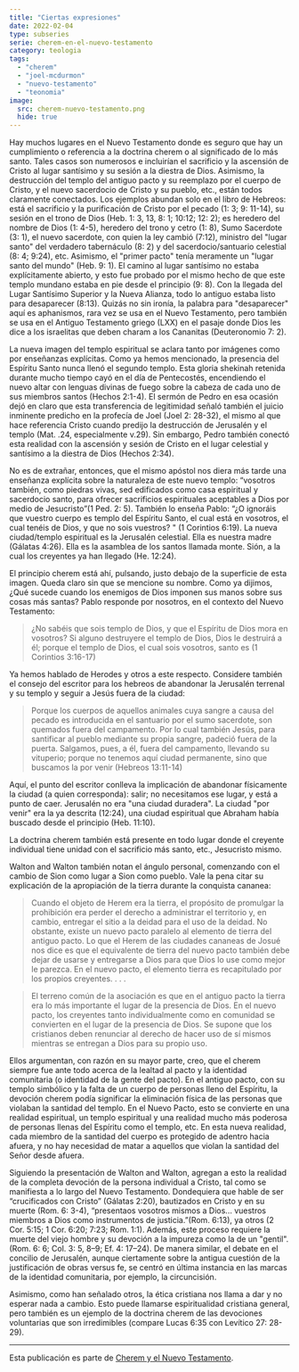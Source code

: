 ```yaml
---
title: "Ciertas expresiones"
date: 2022-02-04
type: subseries
serie: cherem-en-el-nuevo-testamento
category: teologia
tags:
  - "cherem"
  - "joel-mcdurmon"
  - "nuevo-testamento"
  - "teonomia"
image:
  src: cherem-nuevo-testamento.png
  hide: true
---
```


Hay muchos lugares en el Nuevo Testamento donde es seguro que hay un cumplimiento o referencia a la doctrina cherem o al significado de lo más santo. Tales casos son numerosos e incluirían el sacrificio y la ascensión de Cristo al lugar santísimo y su sesión a la diestra de Dios. Asimismo, la destrucción del templo del antiguo pacto y su reemplazo por el cuerpo de Cristo, y el nuevo sacerdocio de Cristo y su pueblo, etc., están todos claramente conectados. Los ejemplos abundan solo en el libro de Hebreos: está el sacrificio y la purificación de Cristo por el pecado (1: 3; 9: 11-14), su sesión en el trono de Dios (Heb. 1: 3, 13, 8: 1; 10:12; 12: 2); es heredero del nombre de Dios (1: 4-5), heredero del trono y cetro (1: 8), Sumo Sacerdote (3: 1), el nuevo sacerdote, con quien la ley cambió (7:12), ministro del "lugar santo" del verdadero tabernáculo (8: 2) y del sacerdocio/santuario celestial (8: 4; 9:24), etc. Asimismo, el "primer pacto" tenía meramente un "lugar santo del mundo" (Heb. 9: 1). El camino al lugar santísimo no estaba explícitamente abierto, y esto fue probado por el mismo hecho de que este templo mundano estaba en pie desde el principio (9: 8). Con la llegada del Lugar Santísimo Superior y la Nueva Alianza, todo lo antiguo estaba listo para desaparecer (8:13). Quizás no sin ironía, la palabra para "desaparecer" aquí es aphanismos, rara vez se usa en el Nuevo Testamento, pero también se usa en el Antiguo Testamento griego (LXX) en el pasaje donde Dios les dice a los israelitas que deben charam a los Cananitas (Deuteronomio 7: 2).

La nueva imagen del templo espiritual se aclara tanto por imágenes como por enseñanzas explícitas. Como ya hemos mencionado, la presencia del Espíritu Santo nunca llenó el segundo templo. Esta gloria shekinah retenida durante mucho tiempo cayó en el día de Pentecostés, encendiendo el nuevo altar con lenguas divinas de fuego sobre la cabeza de cada uno de sus miembros santos (Hechos 2:1-4). El sermón de Pedro en esa ocasión dejó en claro que esta transferencia de legitimidad señaló también el juicio inminente predicho en la profecía de Joel (Joel 2: 28-32), el mismo al que hace referencia Cristo cuando predijo la destrucción de Jerusalén y el templo (Mat. .24, especialmente v.29). Sin embargo, Pedro también conectó esta realidad con la ascensión y sesión de Cristo en el lugar celestial y santísimo a la diestra de Dios (Hechos 2:34).

No es de extrañar, entonces, que el mismo apóstol nos diera más tarde una enseñanza explícita sobre la naturaleza de este nuevo templo: “vosotros también, como piedras vivas, sed edificados como casa espiritual y sacerdocio santo, para ofrecer sacrificios espirituales aceptables a Dios por medio de Jesucristo”(1 Ped. 2: 5). También lo enseña Pablo: “¿O ignoráis que vuestro cuerpo es templo del Espíritu Santo, el cual está en vosotros, el cual tenéis de Dios, y que no sois vuestros? " (1 Corintios 6:19). La nueva ciudad/templo espiritual es la Jerusalén celestial. Ella es nuestra madre (Gálatas 4:26). Ella es la asamblea de los santos llamada monte. Sión, a la cual los creyentes ya han llegado (He. 12:24).

El principio cherem está ahí, pulsando, justo debajo de la superficie de esta imagen. Queda claro sin que se mencione su nombre. Como ya dijimos, ¿Qué sucede cuando los enemigos de Dios imponen sus manos sobre sus cosas más santas? Pablo responde por nosotros, en el contexto del Nuevo Testamento:

> ¿No sabéis que sois templo de Dios, y que el Espíritu de Dios mora en vosotros? Si alguno destruyere el templo de Dios, Dios le destruirá a él; porque el templo de Dios, el cual sois vosotros, santo es (1 Corintios 3:16-17)

Ya hemos hablado de Herodes y otros a este respecto. Considere también el consejo del escritor para los hebreos de abandonar la Jerusalén terrenal y su templo y seguir a Jesús fuera de la ciudad:

> Porque los cuerpos de aquellos animales cuya sangre a causa del pecado es introducida en el santuario por el sumo sacerdote, son quemados fuera del campamento. Por lo cual también Jesús, para santificar al pueblo mediante su propia sangre, padeció fuera de la puerta. Salgamos, pues, a él, fuera del campamento, llevando su vituperio; porque no tenemos aquí ciudad permanente, sino que buscamos la por venir (Hebreos 13:11-14)

Aquí, el punto del escritor conlleva la implicación de abandonar físicamente la ciudad (a quien corresponda): salir; no necesitamos ese lugar, y está a punto de caer. Jerusalén no era "una ciudad duradera". La ciudad "por venir" era la ya descrita (12:24), una ciudad espiritual que Abraham había buscado desde el principio (Heb. 11:10).

La doctrina cherem también está presente en todo lugar donde el creyente individual tiene unidad con el sacrificio más santo, etc., Jesucristo mismo.

Walton and Walton también notan el ángulo personal, comenzando con el cambio de Sion como lugar a Sion como pueblo. Vale la pena citar su explicación de la apropiación de la tierra durante la conquista cananea:

> Cuando el objeto de Herem era la tierra, el propósito de promulgar la prohibición era perder el derecho a administrar el territorio y, en cambio, entregar el sitio a la deidad para el uso de la deidad. No obstante, existe un nuevo pacto paralelo al elemento de tierra del antiguo pacto. Lo que el Herem de las ciudades cananeas de Josué nos dice es que el equivalente de tierra del nuevo pacto también debe dejar de usarse y entregarse a Dios para que Dios lo use como mejor le parezca. En el nuevo pacto, el elemento tierra es recapitulado por los propios creyentes. . . .

> El terreno común de la asociación es que en el antiguo pacto la tierra era lo más importante el lugar de la presencia de Dios. En el nuevo pacto, los creyentes tanto individualmente como en comunidad se convierten en el lugar de la presencia de Dios. Se supone que los cristianos deben renunciar al derecho de hacer uso de sí mismos mientras se entregan a Dios para su propio uso.

Ellos argumentan, con razón en su mayor parte, creo, que el cherem siempre fue ante todo acerca de la lealtad al pacto y la identidad comunitaria (o identidad de la gente del pacto). En el antiguo pacto, con su templo simbólico y la falta de un cuerpo de personas lleno del Espíritu, la devoción cherem podía significar la eliminación física de las personas que violaban la santidad del templo. En el Nuevo Pacto, esto se convierte en una realidad espiritual, un templo espiritual y una realidad mucho más poderosa de personas llenas del Espíritu como el templo, etc. En esta nueva realidad, cada miembro de la santidad del cuerpo es protegido de adentro hacia afuera, y no hay necesidad de matar a aquellos que violan la santidad del Señor desde afuera.

Siguiendo la presentación de Walton and Walton, agregan a esto la realidad de la completa devoción de la persona individual a Cristo, tal como se manifiesta a lo largo del Nuevo Testamento. Dondequiera que hable de ser “crucificados con Cristo” (Gálatas 2:20), bautizados en Cristo y en su muerte (Rom. 6: 3-4), “presentaos vosotros mismos a Dios... vuestros miembros a Dios como instrumentos de justicia.”(Rom. 6:13), ya otros (2 Cor. 5:15; 1 Cor. 6:20; 7:23; Rom. 1:1). Además, este proceso requiere la muerte del viejo hombre y su devoción a la impureza como la de un "gentil". (Rom. 6: 6; Col. 3: 5, 8–9; Ef. 4: 17–24). De manera similar, el debate en el concilio de Jerusalén, aunque ciertamente sobre la antigua cuestión de la justificación de obras versus fe, se centró en última instancia en las marcas de la identidad comunitaria, por ejemplo, la circuncisión.

Asimismo, como han señalado otros, la ética cristiana nos llama a dar y no esperar nada a cambio. Esto puede llamarse espiritualidad cristiana general, pero también es un ejemplo de la doctrina cherem de las devociones voluntarias que son irredimibles (compare Lucas 6:35 con Levítico 27: 28-29).

* * *

Esta publicación es parte de [Cherem y el Nuevo Testamento](/articulos/cherem-en-el-nuevo-testamento).
